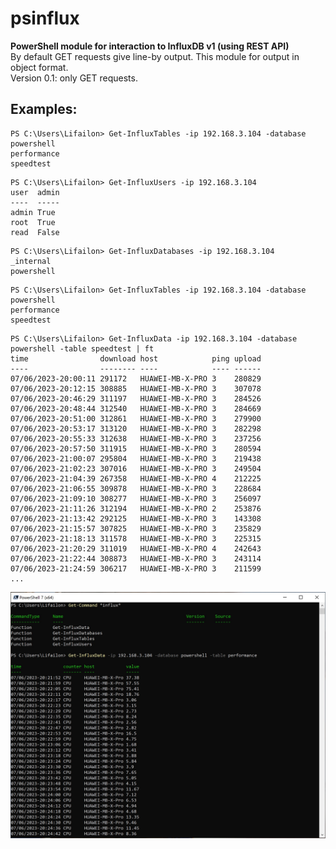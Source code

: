 # psinflux

**PowerShell module for interaction to InfluxDB v1 (using REST API)** \
By default GET requests give line-by output. This module for output in object format. \
Version 0.1: only GET requests.

## Examples:
```
PS C:\Users\Lifailon> Get-InfluxTables -ip 192.168.3.104 -database powershell
performance
speedtest
```

```
PS C:\Users\Lifailon> Get-InfluxUsers -ip 192.168.3.104
user  admin
----  -----
admin True
root  True
read  False
```

```
PS C:\Users\Lifailon> Get-InfluxDatabases -ip 192.168.3.104
_internal
powershell
```

```
PS C:\Users\Lifailon> Get-InfluxTables -ip 192.168.3.104 -database powershell
performance
speedtest
```
```
PS C:\Users\Lifailon> Get-InfluxData -ip 192.168.3.104 -database powershell -table speedtest | ft
time                download host            ping upload
----                -------- ----            ---- ------
07/06/2023-20:00:11 291172   HUAWEI-MB-X-PRO 3    280829
07/06/2023-20:12:15 308885   HUAWEI-MB-X-PRO 3    307078
07/06/2023-20:46:29 311197   HUAWEI-MB-X-PRO 3    284526
07/06/2023-20:48:44 312540   HUAWEI-MB-X-PRO 3    284669
07/06/2023-20:51:00 312861   HUAWEI-MB-X-PRO 3    279900
07/06/2023-20:53:17 313120   HUAWEI-MB-X-PRO 3    282298
07/06/2023-20:55:33 312638   HUAWEI-MB-X-PRO 3    237256
07/06/2023-20:57:50 311915   HUAWEI-MB-X-PRO 3    280594
07/06/2023-21:00:07 295804   HUAWEI-MB-X-PRO 3    219438
07/06/2023-21:02:23 307016   HUAWEI-MB-X-PRO 3    249504
07/06/2023-21:04:39 267358   HUAWEI-MB-X-PRO 4    212225
07/06/2023-21:06:55 309878   HUAWEI-MB-X-PRO 3    228684
07/06/2023-21:09:10 308277   HUAWEI-MB-X-PRO 3    256097
07/06/2023-21:11:26 312194   HUAWEI-MB-X-PRO 2    253876
07/06/2023-21:13:42 292125   HUAWEI-MB-X-PRO 3    143308
07/06/2023-21:15:57 307825   HUAWEI-MB-X-PRO 3    235829
07/06/2023-21:18:13 311578   HUAWEI-MB-X-PRO 3    225315
07/06/2023-21:20:29 311019   HUAWEI-MB-X-PRO 4    242643
07/06/2023-21:22:44 308873   HUAWEI-MB-X-PRO 3    243114
07/06/2023-21:24:59 306217   HUAWEI-MB-X-PRO 3    211599
...
```

![Image alt](https://github.com/Lifailon/psinfluxdb/blob/rsa/Example.jpg)
